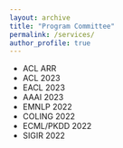 ```yaml
---
layout: archive
title: "Program Committee"
permalink: /services/
author_profile: true
---
```


- ACL ARR
- ACL 2023
- EACL 2023
- AAAI 2023
- EMNLP 2022
- COLING 2022
- ECML/PKDD 2022
- SIGIR 2022